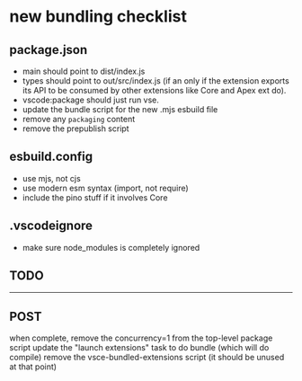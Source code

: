 # new bundling checklist

## package.json

- main should point to dist/index.js
- types should point to out/src/index.js (if an only if the extension exports its API to be consumed by other extensions like Core and Apex ext do).
- vscode:package should just run vse.
- update the bundle script for the new .mjs esbuild file
- remove any `packaging` content
- remove the prepublish script

## esbuild.config

- use mjs, not cjs
- use modern esm syntax (import, not require)
- include the pino stuff if it involves Core

## .vscodeignore

- make sure node_modules is completely ignored

## TODO

---

## POST

when complete, remove the concurrency=1 from the top-level package script
update the "launch extensions" task to do bundle (which will do compile)
remove the vsce-bundled-extensions script (it should be unused at that point)
